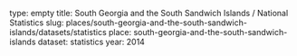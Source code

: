 type: empty
title: South Georgia and the South Sandwich Islands / National Statistics
slug: places/south-georgia-and-the-south-sandwich-islands/datasets/statistics
place: south-georgia-and-the-south-sandwich-islands
dataset: statistics
year: 2014
